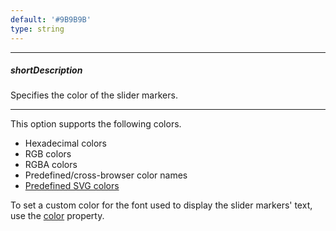 ```yaml
---
default: '#9B9B9B'
type: string
---
```

---
##### shortDescription
Specifies the color of the slider markers.

---
This option supports the following colors.

* Hexadecimal colors
* RGB colors
* RGBA colors
* Predefined/cross-browser color names
* [Predefined SVG colors](https://www.w3.org/TR/SVG/types.html#ColorKeywords)

To set a custom color for the font used to display the slider markers' text, use the [color](/api-reference/20%20Data%20Visualization%20Widgets/25%20dxRangeSelector/1%20Configuration/sliderMarker/font/color.md '/Documentation/ApiReference/Data_Visualization_Widgets/dxRangeSelector/Configuration/sliderMarker/font/#color') property.